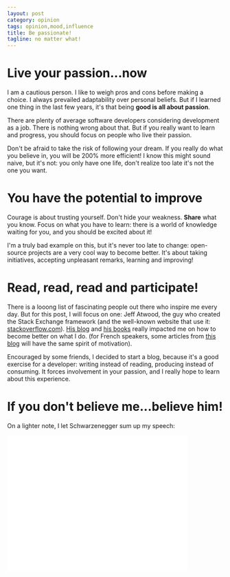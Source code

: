 ```yaml
---
layout: post
category: opinion
tags: opinion,mood,influence
title: Be passionate!
tagline: no matter what!
---
```



Live your passion...now
=======================

I am a cautious person. I like to weigh pros and cons before making a choice. I always prevailed adaptability over personal beliefs. But if I learned one thing in the last few years, it's that being **good is all about passion**.

There are plenty of average software developers considering development as a job. There is nothing wrong about that. But if you really want to learn and progress, you should focus on people who live their passion.

Don't be afraid to take the risk of following your dream. If you really do what you believe in, you will be 200% more efficient! I know this might sound naive, but it's not: you only have one life, don't realize too late it's not the one you want.

You have the potential to improve
=================================

Courage is about trusting yourself. Don't hide your weakness. **Share** what you know. Focus on what you have to learn: there is a world of knowledge waiting for you, and you should be excited about it!

I'm a truly bad example on this, but it's never too late to change: open-source projects are a very cool way to become better. It's about taking initiatives, accepting unpleasant remarks, learning and improving!

Read, read, read and participate!
=================================

There is a looong list of fascinating people out there who inspire me every day. But for this post, I will focus on one: Jeff Atwood, the guy who created the Stack Exchange framework (and the well-known website that use it: [stackoverflow.com][1]). [His blog][2] and [his books][3] really impacted me on how to become better on what I do. (for French speakers, some articles from [this blog][4] will have the same spirit of motivation).

Encouraged by some friends, I decided to start a blog, because it's a good exercise for a developer: writing instead of reading, producing instead of consuming. It forces involvement in your passion, and I really hope to learn about this experience.

If you don't believe me...believe him!
======================================

On a lighter note, I let Schwarzenegger sum up my speech:

<iframe width="420" height="315" src="//www.youtube.com/embed/vH0nP4NzS9M" frameborder="0" allowfullscreen></iframe>

[1]: http://stackoverflow.com
[2]: http://www.codinghorror.com/blog/ "Coding Horror Blog"
[3]: http://www.codinghorror.com/blog/2012/07/coding-horror-the-book.html "Books section of coding horror"
[4]: http://vincent.jousse.org/ "Blog de Vincent Jousse"
